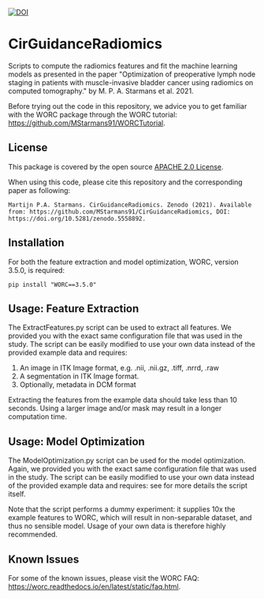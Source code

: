 [![DOI](https://zenodo.org/badge/DOI/10.5281/zenodo.5558892.svg)](https://doi.org/10.5281/zenodo.5558892)

# CirGuidanceRadiomics
Scripts to compute the radiomics features and fit the machine learning models as presented in the paper "Optimization of preoperative lymph node staging in patients with muscle-invasive bladder cancer using radiomics on computed tomography." by M. P. A. Starmans et al. 2021.

Before trying out the code in this repository, we advice you to get
familiar with the WORC package through the WORC tutorial:
https://github.com/MStarmans91/WORCTutorial.

## License
This package is covered by the open source [APACHE 2.0 License](APACHE-LICENSE-2.0).

When using this code, please cite this repository and the corresponding paper
as following:

``Martijn P.A. Starmans. CirGuidanceRadiomics. Zenodo (2021). Available from: https://github.com/MStarmans91/CirGuidanceRadiomics, DOI: https://doi.org/10.5281/zenodo.5558892.``

## Installation
For both the feature extraction and model optimization, WORC, version 3.5.0,
is required:

    pip install "WORC==3.5.0"

## Usage: Feature Extraction
The ExtractFeatures.py script can be used to extract all features. We provided
you with the exact same configuration file that was used in the study. The
script can be easily modified to use your own data instead of the
provided example data and requires:

1. An image in ITK Image format, e.g. .nii, .nii.gz, .tiff, .nrrd, .raw
2. A segmentation in ITK Image format.
3. Optionally, metadata in DCM format

Extracting the features from the example data should take less than 10 seconds.
Using a larger image and/or mask may result in a longer computation time.

## Usage: Model Optimization
The ModelOptimization.py script can be used for the model optimization. Again,
we provided you with the exact same configuration file that was used in the study.
The script can be easily modified to use your own data instead of the
provided example data and requires: see for more details the script itself.

Note that the script performs a dummy experiment: it supplies 10x the example
features to WORC, which will result in non-separable dataset, and thus no
sensible model. Usage of your own data is therefore highly recommended.

## Known Issues
For some of the known issues, please visit the WORC FAQ:
https://worc.readthedocs.io/en/latest/static/faq.html.
